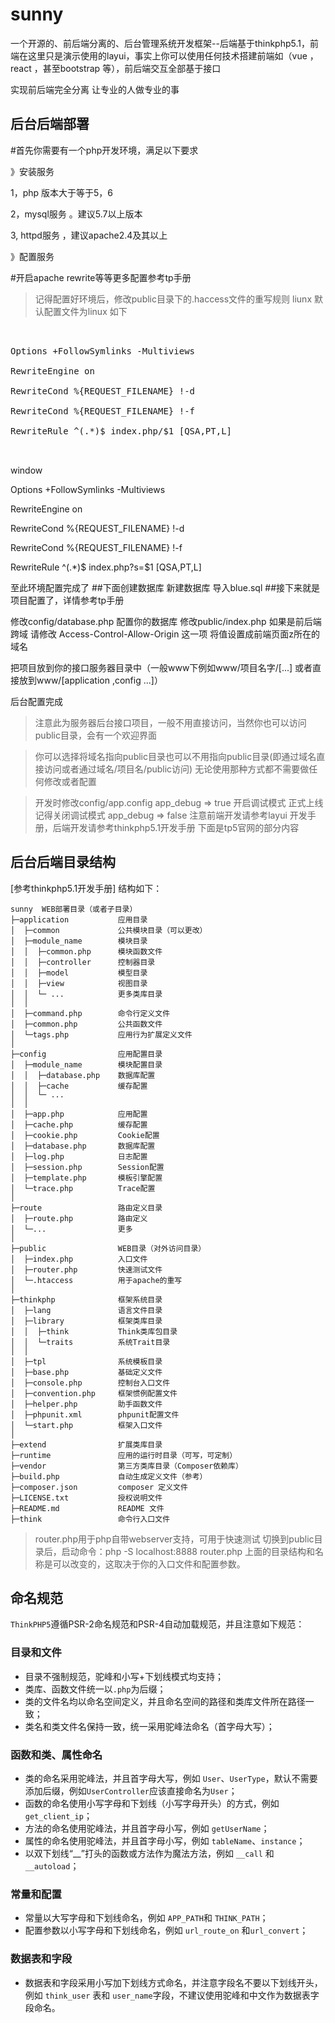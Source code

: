 # sunny
一个开源的、前后端分离的、后台管理系统开发框架--后端基于thinkphp5.1，前端在这里只是演示使用的layui，事实上你可以使用任何技术搭建前端如（vue ，react ，甚至bootstrap 等），前后端交互全部基于接口

实现前后端完全分离
让专业的人做专业的事

## 后台后端部署
#首先你需要有一个php开发环境，满足以下要求

》安装服务

1，php 版本大于等于5，6

2，mysql服务 。建议5.7以上版本

3, httpd服务 ，建议apache2.4及其以上

》配置服务

#开启apache rewrite等等更多配置参考tp手册

>记得配置好环境后，修改public目录下的.haccess文件的重写规则
liunx
默认配置文件为linux
如下
<pre>
<IfModule mod_rewrite.c>
  
Options +FollowSymlinks -Multiviews

RewriteEngine on

RewriteCond %{REQUEST_FILENAME} !-d

RewriteCond %{REQUEST_FILENAME} !-f

RewriteRule ^(.*)$ index.php/$1 [QSA,PT,L]

</IfModule>
</pre>

window

<IfModule mod_rewrite.c>
  
Options +FollowSymlinks -Multiviews
  
RewriteEngine on

RewriteCond %{REQUEST_FILENAME} !-d
  
RewriteCond %{REQUEST_FILENAME} !-f
  
RewriteRule ^(.*)$ index.php?s=$1 [QSA,PT,L]

</IfModule>

至此环境配置完成了
##下面创建数据库
新建数据库
导入blue.sql
##接下来就是项目配置了，详情参考tp手册

修改config/database.php 配置你的数据库
修改public/index.php
如果是前后端跨域
请修改
Access-Control-Allow-Origin 这一项
将值设置成前端页面z所在的域名

把项目放到你的接口服务器目录中（一般www下例如www/项目名字/[...]  或者直接放到www/[application ,config ...]）

后台配置完成

>注意此为服务器后台接口项目，一般不用直接访问，当然你也可以访问public目录，会有一个欢迎界面

>你可以选择将域名指向public目录也可以不用指向public目录(即通过域名直接访问或者通过域名/项目名/public访问) 无论使用那种方式都不需要做任何修改或者配置


>开发时修改config/app.config  app_debug => true 开启调试模式
>正式上线记得关闭调试模式 app_debug => false
>注意前端开发请参考layui 开发手册，后端开发请参考thinkphp5.1开发手册
>下面是tp5官网的部分内容
## 后台后端目录结构
[参考thinkphp5.1开发手册]
结构如下：

~~~
sunny  WEB部署目录（或者子目录）
├─application           应用目录
│  ├─common             公共模块目录（可以更改）
│  ├─module_name        模块目录
│  │  ├─common.php      模块函数文件
│  │  ├─controller      控制器目录
│  │  ├─model           模型目录
│  │  ├─view            视图目录
│  │  └─ ...            更多类库目录
│  │
│  ├─command.php        命令行定义文件
│  ├─common.php         公共函数文件
│  └─tags.php           应用行为扩展定义文件
│
├─config                应用配置目录
│  ├─module_name        模块配置目录
│  │  ├─database.php    数据库配置
│  │  ├─cache           缓存配置
│  │  └─ ...            
│  │
│  ├─app.php            应用配置
│  ├─cache.php          缓存配置
│  ├─cookie.php         Cookie配置
│  ├─database.php       数据库配置
│  ├─log.php            日志配置
│  ├─session.php        Session配置
│  ├─template.php       模板引擎配置
│  └─trace.php          Trace配置
│
├─route                 路由定义目录
│  ├─route.php          路由定义
│  └─...                更多
│
├─public                WEB目录（对外访问目录）
│  ├─index.php          入口文件
│  ├─router.php         快速测试文件
│  └─.htaccess          用于apache的重写
│
├─thinkphp              框架系统目录
│  ├─lang               语言文件目录
│  ├─library            框架类库目录
│  │  ├─think           Think类库包目录
│  │  └─traits          系统Trait目录
│  │
│  ├─tpl                系统模板目录
│  ├─base.php           基础定义文件
│  ├─console.php        控制台入口文件
│  ├─convention.php     框架惯例配置文件
│  ├─helper.php         助手函数文件
│  ├─phpunit.xml        phpunit配置文件
│  └─start.php          框架入口文件
│
├─extend                扩展类库目录
├─runtime               应用的运行时目录（可写，可定制）
├─vendor                第三方类库目录（Composer依赖库）
├─build.php             自动生成定义文件（参考）
├─composer.json         composer 定义文件
├─LICENSE.txt           授权说明文件
├─README.md             README 文件
├─think                 命令行入口文件
~~~

> router.php用于php自带webserver支持，可用于快速测试
> 切换到public目录后，启动命令：php -S localhost:8888  router.php
> 上面的目录结构和名称是可以改变的，这取决于你的入口文件和配置参数。



## 命名规范

`ThinkPHP5`遵循PSR-2命名规范和PSR-4自动加载规范，并且注意如下规范：

### 目录和文件

*   目录不强制规范，驼峰和小写+下划线模式均支持；
*   类库、函数文件统一以`.php`为后缀；
*   类的文件名均以命名空间定义，并且命名空间的路径和类库文件所在路径一致；
*   类名和类文件名保持一致，统一采用驼峰法命名（首字母大写）；

### 函数和类、属性命名
*   类的命名采用驼峰法，并且首字母大写，例如 `User`、`UserType`，默认不需要添加后缀，例如`UserController`应该直接命名为`User`；
*   函数的命名使用小写字母和下划线（小写字母开头）的方式，例如 `get_client_ip`；
*   方法的命名使用驼峰法，并且首字母小写，例如 `getUserName`；
*   属性的命名使用驼峰法，并且首字母小写，例如 `tableName`、`instance`；
*   以双下划线“__”打头的函数或方法作为魔法方法，例如 `__call` 和 `__autoload`；

### 常量和配置
*   常量以大写字母和下划线命名，例如 `APP_PATH`和 `THINK_PATH`；
*   配置参数以小写字母和下划线命名，例如 `url_route_on` 和`url_convert`；

### 数据表和字段
*   数据表和字段采用小写加下划线方式命名，并注意字段名不要以下划线开头，例如 `think_user` 表和 `user_name`字段，不建议使用驼峰和中文作为数据表字段命名。


